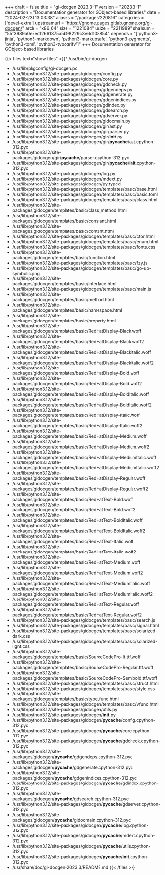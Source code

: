 +++
draft = false
title = "gi-docgen 2023.3-1"
version = "2023.3-1"
description = "Documentation generator for GObject-based libraries"
date = "2024-02-23T13:03:38"
aliases = "/packages/220816"
categories = ['devel-extra']
upstreamurl = "https://gnome.pages.gitlab.gnome.org/gi-docgen/"
arch = "x86_64"
size = "1221084"
usize = "2211989"
sha1sum = "55f3989a0e5ec12661375a5b98229c3e6d108854"
depends = "['python3-jinja', 'python3-markdown', 'python3-markupsafe', 'python3-pygments', 'python3-toml', 'python3-typogrify']"
+++
Documentation generator for GObject-based libraries

{{< files text="show files" >}}* /usr/bin/gi-docgen
* /usr/lib/pkgconfig/gi-docgen.pc
* /usr/lib/python3.12/site-packages/gidocgen/config.py
* /usr/lib/python3.12/site-packages/gidocgen/core.py
* /usr/lib/python3.12/site-packages/gidocgen/gdcheck.py
* /usr/lib/python3.12/site-packages/gidocgen/gdgendeps.py
* /usr/lib/python3.12/site-packages/gidocgen/gdgenerate.py
* /usr/lib/python3.12/site-packages/gidocgen/gdgenindices.py
* /usr/lib/python3.12/site-packages/gidocgen/gdindex.py
* /usr/lib/python3.12/site-packages/gidocgen/gdsearch.py
* /usr/lib/python3.12/site-packages/gidocgen/gdserver.py
* /usr/lib/python3.12/site-packages/gidocgen/gidocmain.py
* /usr/lib/python3.12/site-packages/gidocgen/gir/ast.py
* /usr/lib/python3.12/site-packages/gidocgen/gir/parser.py
* /usr/lib/python3.12/site-packages/gidocgen/gir/__init__.py
* /usr/lib/python3.12/site-packages/gidocgen/gir/__pycache__/ast.cpython-312.pyc
* /usr/lib/python3.12/site-packages/gidocgen/gir/__pycache__/parser.cpython-312.pyc
* /usr/lib/python3.12/site-packages/gidocgen/gir/__pycache__/__init__.cpython-312.pyc
* /usr/lib/python3.12/site-packages/gidocgen/log.py
* /usr/lib/python3.12/site-packages/gidocgen/mdext.py
* /usr/lib/python3.12/site-packages/gidocgen/py.typed
* /usr/lib/python3.12/site-packages/gidocgen/templates/basic/base.html
* /usr/lib/python3.12/site-packages/gidocgen/templates/basic/basic.toml
* /usr/lib/python3.12/site-packages/gidocgen/templates/basic/class.html
* /usr/lib/python3.12/site-packages/gidocgen/templates/basic/class_method.html
* /usr/lib/python3.12/site-packages/gidocgen/templates/basic/constant.html
* /usr/lib/python3.12/site-packages/gidocgen/templates/basic/content.html
* /usr/lib/python3.12/site-packages/gidocgen/templates/basic/ctor.html
* /usr/lib/python3.12/site-packages/gidocgen/templates/basic/enum.html
* /usr/lib/python3.12/site-packages/gidocgen/templates/basic/fonts.css
* /usr/lib/python3.12/site-packages/gidocgen/templates/basic/function.html
* /usr/lib/python3.12/site-packages/gidocgen/templates/basic/fzy.js
* /usr/lib/python3.12/site-packages/gidocgen/templates/basic/go-up-symbolic.png
* /usr/lib/python3.12/site-packages/gidocgen/templates/basic/interface.html
* /usr/lib/python3.12/site-packages/gidocgen/templates/basic/main.js
* /usr/lib/python3.12/site-packages/gidocgen/templates/basic/method.html
* /usr/lib/python3.12/site-packages/gidocgen/templates/basic/namespace.html
* /usr/lib/python3.12/site-packages/gidocgen/templates/basic/property.html
* /usr/lib/python3.12/site-packages/gidocgen/templates/basic/RedHatDisplay-Black.woff
* /usr/lib/python3.12/site-packages/gidocgen/templates/basic/RedHatDisplay-Black.woff2
* /usr/lib/python3.12/site-packages/gidocgen/templates/basic/RedHatDisplay-BlackItalic.woff
* /usr/lib/python3.12/site-packages/gidocgen/templates/basic/RedHatDisplay-BlackItalic.woff2
* /usr/lib/python3.12/site-packages/gidocgen/templates/basic/RedHatDisplay-Bold.woff
* /usr/lib/python3.12/site-packages/gidocgen/templates/basic/RedHatDisplay-Bold.woff2
* /usr/lib/python3.12/site-packages/gidocgen/templates/basic/RedHatDisplay-BoldItalic.woff
* /usr/lib/python3.12/site-packages/gidocgen/templates/basic/RedHatDisplay-BoldItalic.woff2
* /usr/lib/python3.12/site-packages/gidocgen/templates/basic/RedHatDisplay-Italic.woff
* /usr/lib/python3.12/site-packages/gidocgen/templates/basic/RedHatDisplay-Italic.woff2
* /usr/lib/python3.12/site-packages/gidocgen/templates/basic/RedHatDisplay-Medium.woff
* /usr/lib/python3.12/site-packages/gidocgen/templates/basic/RedHatDisplay-Medium.woff2
* /usr/lib/python3.12/site-packages/gidocgen/templates/basic/RedHatDisplay-MediumItalic.woff
* /usr/lib/python3.12/site-packages/gidocgen/templates/basic/RedHatDisplay-MediumItalic.woff2
* /usr/lib/python3.12/site-packages/gidocgen/templates/basic/RedHatDisplay-Regular.woff
* /usr/lib/python3.12/site-packages/gidocgen/templates/basic/RedHatDisplay-Regular.woff2
* /usr/lib/python3.12/site-packages/gidocgen/templates/basic/RedHatText-Bold.woff
* /usr/lib/python3.12/site-packages/gidocgen/templates/basic/RedHatText-Bold.woff2
* /usr/lib/python3.12/site-packages/gidocgen/templates/basic/RedHatText-BoldItalic.woff
* /usr/lib/python3.12/site-packages/gidocgen/templates/basic/RedHatText-BoldItalic.woff2
* /usr/lib/python3.12/site-packages/gidocgen/templates/basic/RedHatText-Italic.woff
* /usr/lib/python3.12/site-packages/gidocgen/templates/basic/RedHatText-Italic.woff2
* /usr/lib/python3.12/site-packages/gidocgen/templates/basic/RedHatText-Medium.woff
* /usr/lib/python3.12/site-packages/gidocgen/templates/basic/RedHatText-Medium.woff2
* /usr/lib/python3.12/site-packages/gidocgen/templates/basic/RedHatText-MediumItalic.woff
* /usr/lib/python3.12/site-packages/gidocgen/templates/basic/RedHatText-MediumItalic.woff2
* /usr/lib/python3.12/site-packages/gidocgen/templates/basic/RedHatText-Regular.woff
* /usr/lib/python3.12/site-packages/gidocgen/templates/basic/RedHatText-Regular.woff2
* /usr/lib/python3.12/site-packages/gidocgen/templates/basic/search.js
* /usr/lib/python3.12/site-packages/gidocgen/templates/basic/signal.html
* /usr/lib/python3.12/site-packages/gidocgen/templates/basic/solarized-dark.css
* /usr/lib/python3.12/site-packages/gidocgen/templates/basic/solarized-light.css
* /usr/lib/python3.12/site-packages/gidocgen/templates/basic/SourceCodePro-It.ttf.woff
* /usr/lib/python3.12/site-packages/gidocgen/templates/basic/SourceCodePro-Regular.ttf.woff
* /usr/lib/python3.12/site-packages/gidocgen/templates/basic/SourceCodePro-Semibold.ttf.woff
* /usr/lib/python3.12/site-packages/gidocgen/templates/basic/struct.html
* /usr/lib/python3.12/site-packages/gidocgen/templates/basic/style.css
* /usr/lib/python3.12/site-packages/gidocgen/templates/basic/type_func.html
* /usr/lib/python3.12/site-packages/gidocgen/templates/basic/vfunc.html
* /usr/lib/python3.12/site-packages/gidocgen/utils.py
* /usr/lib/python3.12/site-packages/gidocgen/__init__.py
* /usr/lib/python3.12/site-packages/gidocgen/__pycache__/config.cpython-312.pyc
* /usr/lib/python3.12/site-packages/gidocgen/__pycache__/core.cpython-312.pyc
* /usr/lib/python3.12/site-packages/gidocgen/__pycache__/gdcheck.cpython-312.pyc
* /usr/lib/python3.12/site-packages/gidocgen/__pycache__/gdgendeps.cpython-312.pyc
* /usr/lib/python3.12/site-packages/gidocgen/__pycache__/gdgenerate.cpython-312.pyc
* /usr/lib/python3.12/site-packages/gidocgen/__pycache__/gdgenindices.cpython-312.pyc
* /usr/lib/python3.12/site-packages/gidocgen/__pycache__/gdindex.cpython-312.pyc
* /usr/lib/python3.12/site-packages/gidocgen/__pycache__/gdsearch.cpython-312.pyc
* /usr/lib/python3.12/site-packages/gidocgen/__pycache__/gdserver.cpython-312.pyc
* /usr/lib/python3.12/site-packages/gidocgen/__pycache__/gidocmain.cpython-312.pyc
* /usr/lib/python3.12/site-packages/gidocgen/__pycache__/log.cpython-312.pyc
* /usr/lib/python3.12/site-packages/gidocgen/__pycache__/mdext.cpython-312.pyc
* /usr/lib/python3.12/site-packages/gidocgen/__pycache__/utils.cpython-312.pyc
* /usr/lib/python3.12/site-packages/gidocgen/__pycache__/__init__.cpython-312.pyc
* /usr/share/doc/gi-docgen-2023.3/README.md
{{< /files >}}
